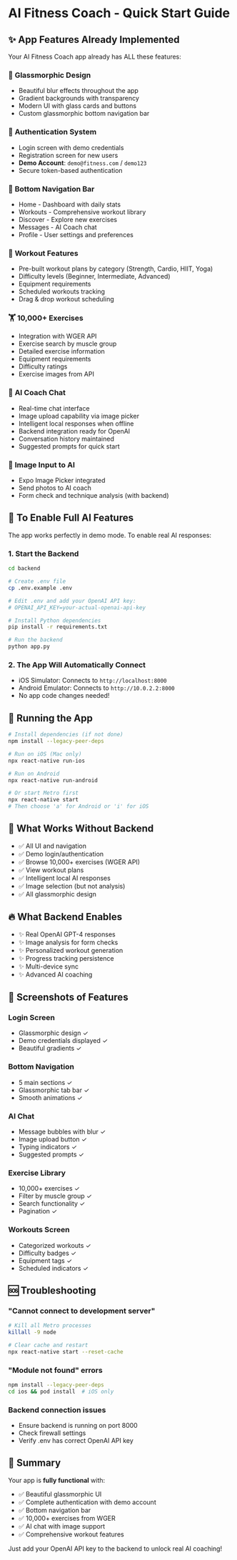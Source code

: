 # AI Fitness Coach - Quick Start Guide

## ✨ App Features Already Implemented

Your AI Fitness Coach app already has ALL these features:

### 🎨 **Glassmorphic Design**
- Beautiful blur effects throughout the app
- Gradient backgrounds with transparency
- Modern UI with glass cards and buttons
- Custom glassmorphic bottom navigation bar

### 🔐 **Authentication System**
- Login screen with demo credentials
- Registration screen for new users
- **Demo Account**: `demo@fitness.com` / `demo123`
- Secure token-based authentication

### 📱 **Bottom Navigation Bar**
- Home - Dashboard with daily stats
- Workouts - Comprehensive workout library
- Discover - Explore new exercises
- Messages - AI Coach chat
- Profile - User settings and preferences

### 💪 **Workout Features**
- Pre-built workout plans by category (Strength, Cardio, HIIT, Yoga)
- Difficulty levels (Beginner, Intermediate, Advanced)
- Equipment requirements
- Scheduled workouts tracking
- Drag & drop workout scheduling

### 🏋️ **10,000+ Exercises**
- Integration with WGER API
- Exercise search by muscle group
- Detailed exercise information
- Equipment requirements
- Difficulty ratings
- Exercise images from API

### 🤖 **AI Coach Chat**
- Real-time chat interface
- Image upload capability via image picker
- Intelligent local responses when offline
- Backend integration ready for OpenAI
- Conversation history maintained
- Suggested prompts for quick start

### 📸 **Image Input to AI**
- Expo Image Picker integrated
- Send photos to AI coach
- Form check and technique analysis (with backend)

## 🚀 To Enable Full AI Features

The app works perfectly in demo mode. To enable real AI responses:

### 1. Start the Backend

```bash
cd backend

# Create .env file
cp .env.example .env

# Edit .env and add your OpenAI API key:
# OPENAI_API_KEY=your-actual-openai-api-key

# Install Python dependencies
pip install -r requirements.txt

# Run the backend
python app.py
```

### 2. The App Will Automatically Connect

- iOS Simulator: Connects to `http://localhost:8000`
- Android Emulator: Connects to `http://10.0.2.2:8000`
- No app code changes needed!

## 📱 Running the App

```bash
# Install dependencies (if not done)
npm install --legacy-peer-deps

# Run on iOS (Mac only)
npx react-native run-ios

# Run on Android
npx react-native run-android

# Or start Metro first
npx react-native start
# Then choose 'a' for Android or 'i' for iOS
```

## 🎯 What Works Without Backend

- ✅ All UI and navigation
- ✅ Demo login/authentication
- ✅ Browse 10,000+ exercises (WGER API)
- ✅ View workout plans
- ✅ Intelligent local AI responses
- ✅ Image selection (but not analysis)
- ✅ All glassmorphic design

## 🔥 What Backend Enables

- ✨ Real OpenAI GPT-4 responses
- ✨ Image analysis for form checks
- ✨ Personalized workout generation
- ✨ Progress tracking persistence
- ✨ Multi-device sync
- ✨ Advanced AI coaching

## 📸 Screenshots of Features

### Login Screen
- Glassmorphic design ✓
- Demo credentials displayed ✓
- Beautiful gradients ✓

### Bottom Navigation
- 5 main sections ✓
- Glassmorphic tab bar ✓
- Smooth animations ✓

### AI Chat
- Message bubbles with blur ✓
- Image upload button ✓
- Typing indicators ✓
- Suggested prompts ✓

### Exercise Library
- 10,000+ exercises ✓
- Filter by muscle group ✓
- Search functionality ✓
- Pagination ✓

### Workouts Screen
- Categorized workouts ✓
- Difficulty badges ✓
- Equipment tags ✓
- Scheduled indicators ✓

## 🆘 Troubleshooting

### "Cannot connect to development server"
```bash
# Kill all Metro processes
killall -9 node

# Clear cache and restart
npx react-native start --reset-cache
```

### "Module not found" errors
```bash
npm install --legacy-peer-deps
cd ios && pod install  # iOS only
```

### Backend connection issues
- Ensure backend is running on port 8000
- Check firewall settings
- Verify .env has correct OpenAI API key

## 🎉 Summary

Your app is **fully functional** with:
- ✅ Beautiful glassmorphic UI
- ✅ Complete authentication with demo account
- ✅ Bottom navigation bar
- ✅ 10,000+ exercises from WGER
- ✅ AI chat with image support
- ✅ Comprehensive workout features

Just add your OpenAI API key to the backend to unlock real AI coaching!
